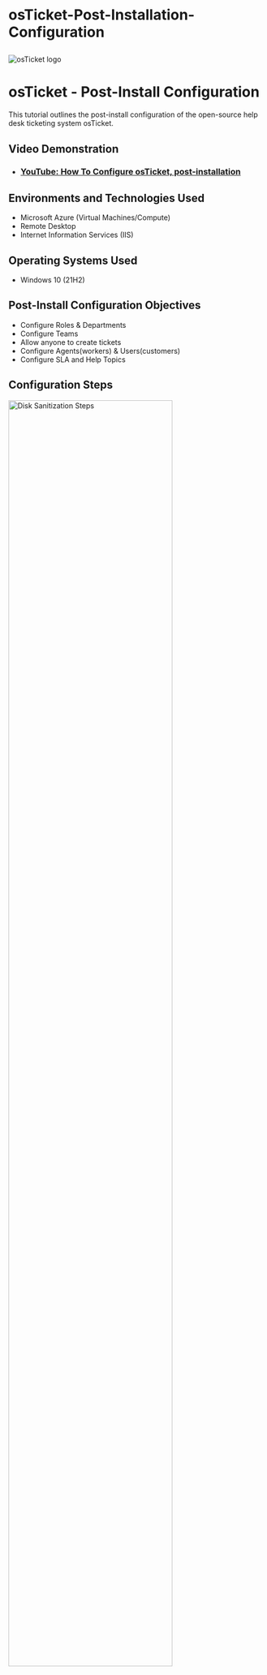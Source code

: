 # osTicket-Post-Installation-Configuration<p align="center">
<img src="https://i.imgur.com/Clzj7Xs.png" alt="osTicket logo"/>
</p>

<h1>osTicket - Post-Install Configuration</h1>
This tutorial outlines the post-install configuration of the open-source help desk ticketing system osTicket.<br />


<h2>Video Demonstration</h2>

- ### [YouTube: How To Configure osTicket, post-installation](https://www.youtube.com)

<h2>Environments and Technologies Used</h2>

- Microsoft Azure (Virtual Machines/Compute)
- Remote Desktop
- Internet Information Services (IIS)

<h2>Operating Systems Used </h2>

- Windows 10</b> (21H2)

<h2>Post-Install Configuration Objectives</h2>

- Configure Roles & Departments
- Configure Teams 
- Allow anyone to create tickets
- Configure Agents(workers) & Users(customers)
- Configure SLA and Help Topics

<h2>Configuration Steps</h2>

<p>
<img src="https://i.imgur.com/DJmEXEB.png" height="80%" width="80%" alt="Disk Sanitization Steps"/>
</p>

Configure Roles
- a. Admin Panel -> Agents -> Roles
- b. Supreme Admin
- Configure Departments
- a. Admin Panel -> Agents -> Departments
- b. System Administrators

<br />

<p>
<img src="https://i.imgur.com/DJmEXEB.png" height="80%" width="80%" alt="Disk Sanitization Steps"/>
</p>

Configure Teams
- a. Admin Panel -> Agents -> Teams
- i. Level I Support
- ii. Level II Support

<br />

<p>
<img src="https://i.imgur.com/DJmEXEB.png" height="80%" width="80%" alt="Disk Sanitization Steps"/>
</p>

Allow anyone to create tickets
- a. Admin Panel -> Settings -> User Settings
- b. Registration Required: Require registration and login to create tickets 

<br />
<p>
<img src="https://i.imgur.com/DJmEXEB.png" height="80%" width="80%" alt="Disk Sanitization Steps"/>
</p>

- Configure Agents (workers)
- a. Admin Panel -> Agents -> Add New
- i. Jane
- ii. John
- Configure Users (customers)
- a. Agent Panel -> Users -> Add New
- i. Karen
- ii. Ken

<br />

<p>
<img src="https://i.imgur.com/DJmEXEB.png" height="80%" width="80%" alt="Disk Sanitization Steps"/>
</p>

Configure SLA
- a. Admin Panel -> Manage -> SLA
- i. Sev-A (1 hour, 24/7)
- ii. Sev-B (4 hours, 24/7)
- iii. Sev-C (8 hours, business hours)
- Configure Help Topics
- a. Admin Panel -> Manage -> Help Topics
- i. Business Critical Outage
- ii. Personal Computer Issues
- iii. Equipment Request
-iv. Password Reset

<br />
